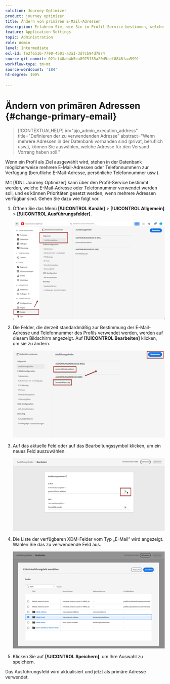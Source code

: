 ```yaml
---
solution: Journey Optimizer
product: journey optimizer
title: Ändern von primären E-Mail-Adressen
description: Erfahren Sie, wie Sie im Profil-Service bestimmen, welche E-Mail-Adresse verwendet werden soll.
feature: Application Settings
topic: Administration
role: Admin
level: Intermediate
exl-id: fe2f6516-7790-4501-a3a1-3d7cb94d7874
source-git-commit: 021cf48ab4b5ea8975135a20d5cef8846faa5991
workflow-type: tm+mt
source-wordcount: '184'
ht-degree: 100%

---
```


# Ändern von primären Adressen {#change-primary-email}

>[!CONTEXTUALHELP]
>id="ajo_admin_execution_address"
>title="Definieren der zu verwendenden Adresse"
>abstract="Wenn mehrere Adressen in der Datenbank vorhanden sind (privat, beruflich usw.), können Sie auswählen, welche Adresse für den Versand Vorrang haben soll."

Wenn ein Profil als Ziel ausgewählt wird, stehen in der Datenbank möglicherweise mehrere E-Mail-Adressen oder Telefonnummern zur Verfügung (berufliche E-Mail-Adresse, persönliche Telefonnummer usw.).

Mit [!DNL Journey Optimizer] kann über den Profil-Service bestimmt werden, welche E-Mail-Adresse oder Telefonnummer verwendet werden soll, und es können Prioritäten gesetzt werden, wenn mehrere Adressen verfügbar sind. Gehen Sie dazu wie folgt vor.

1. Öffnen Sie das Menü **[!UICONTROL Kanäle]** > **[!UICONTROL Allgemein]** > **[!UICONTROL Ausführungsfelder]**.

   ![](assets/primary-address-execution-fields.png)

1. Die Felder, die derzeit standardmäßig zur Bestimmung der E-Mail-Adresse und Telefonnummer des Profils verwendet werden, werden auf diesem Bildschirm angezeigt. Auf **[!UICONTROL Bearbeiten]** klicken, um sie zu ändern.

   ![](assets/primary-address.png)

1. Auf das aktuelle Feld oder auf das Bearbeitungssymbol klicken, um ein neues Feld auszuwählen.

   ![](assets/primary-address-edit.png)

1. Die Liste der verfügbaren XDM-Felder vom Typ „E-Mail“ wird angezeigt. Wählen Sie das zu verwendende Feld aus.

   ![](assets/primary-address-select-field.png)

1. Klicken Sie auf **[!UICONTROL Speichern]**, um Ihre Auswahl zu speichern.

Das Ausführungsfeld wird aktualisiert und jetzt als primäre Adresse verwendet.

<!--1. You can also select an additional field to use as secondary email address. This allows you to determine which field to use if the primary field is empty for a profile. -->
